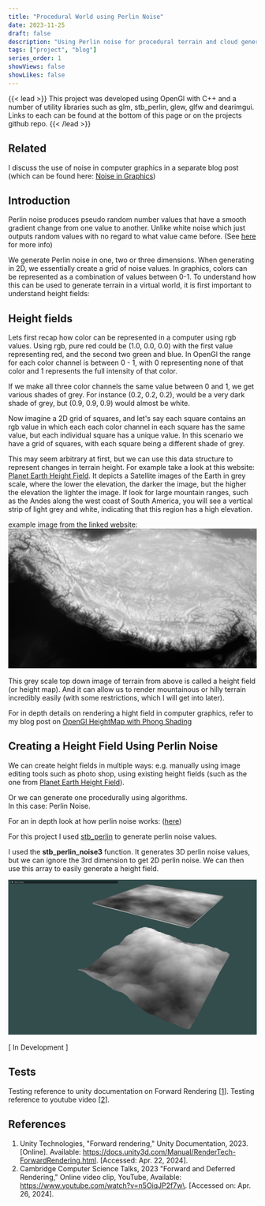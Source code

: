 ```yaml
---
title: "Procedural World using Perlin Noise"
date: 2023-11-25
draft: false
description: "Using Perlin noise for procedural terrain and cloud generation"
tags: ["project", "blog"]
series_order: 1
showViews: false
showLikes: false
---
```


{{< lead >}}
This project was developed using OpenGl with C++ and a number of utility libraries such as glm, stb_perlin, glew, glfw and dearimgui. Links to each can be found at the bottom of this page or on the projects github repo.
{{< /lead >}}

## Related
I discuss the use of noise in computer graphics in a separate blog post (which can be found here: [Noise in Graphics](../perlinnoise))

## Introduction
Perlin noise produces pseudo random number values that have a smooth gradient change from one value to another. Unlike white noise which just outputs random values with no regard to what value came before. (See [here](../perlinnoise) for more info)

We generate Perlin noise in one, two or three dimensions. When generating in 2D, we essentially create a grid of noise values.
In graphics, colors can be represented as a combination of values between 0-1. To understand how this can be used to generate terrain in a virtual world, it is first important to understand height fields:

## Height fields
Lets first recap how color can be represented in a computer using rgb values. Using rgb, pure red could be (1.0, 0.0, 0.0) with the first value representing red, and the second two green and blue. In OpenGl the range for each color channel is between 0 - 1, with 0 representing none of that color and 1 represents the full intensity of that color.

If we make all three color channels the same value between 0 and 1, we get various shades of grey. 
For instance (0.2, 0.2, 0.2), would be a very dark shade of grey, but (0.9, 0.9, 0.9) would almost be white.

Now imagine a 2D grid of squares, and let's say each square contains an rgb value in which each each color channel in each square has the same value, but each individual square has a unique value.
In this scenario we have a grid of squares, with each square being a different shade of grey.

This may seem arbitrary at first, but we can use this data structure to represent changes in terrain height. For example take a look at this website: [Planet Earth Height Field](https://tangrams.github.io/heightmapper/).
It depicts a Satellite images of the Earth in grey scale, where the lower the elevation, the darker the image, but the higher the elevation the lighter the image.
If look for large mountain ranges, such as the Andes along the west coast of South America, you will see a vertical strip of light grey and white, indicating that this region has a high elevation.

example image from the linked website:
![HF Image](hf_example.png)

This grey scale top down image of terrain from above is called a height field (or height map). And it can allow us to render mountainous or hilly terrain incredibly easily (with some restrictions, which I will get into later).

For in depth details on rendering a hight field in computer graphics, refer to my blog post on [OpenGl HeightMap with Phong Shading](../gl-heightmap)


## Creating a Height Field Using Perlin Noise
We can create height fields in multiple ways: e.g. manually using image editing tools such as photo shop, using existing height fields (such as the one from [Planet Earth Height Field](https://tangrams.github.io/heightmapper/)).


Or we can generate one procedurally using algorithms. <br/>
In this case: Perlin Noise. 

For an in depth look at how perlin noise works: ([here](../perlinnoise))

For this project I used [stb_perlin](https://github.com/nothings/stb/blob/master/stb_perlin.h) to generate perlin noise values.

I used the **stb_perlin_noise3** function. It generates 3D perlin noise values, but we can ignore the 3rd dimension to get 2D perlin noise.
We can then use this array to easily generate a height field. 



![virtual environment img](HF_in_engine.png)

[ In Development ]


## Tests
Testing reference to unity documentation on Forward Rendering [<a href="#ref1">1</a>\].
Testing reference to youtube video [<a href="#ref2">2</a>\].


## References
1. <a id="ref1"> Unity Technologies, "Forward rendering," Unity Documentation, 2023. [Online]. Available: https://docs.unity3d.com/Manual/RenderTech-ForwardRendering.html. [Accessed: Apr. 22, 2024].</a>
2. <a id="ref2"> Cambridge Computer Science Talks, 2023 "Forward and Deferred Rendering," Online video clip, YouTube, Available: <https://www.youtube.com/watch?v=n5OiqJP2f7w\>. [Accessed on: Apr. 26, 2024].</a>
